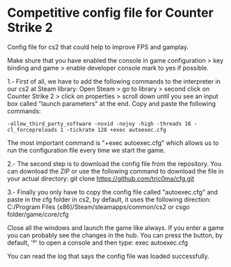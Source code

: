 # Competitive config file for Counter Strike 2
Config file for cs2 that could help to improve FPS and gamplay.

Make shure that you have enabled the console in game configuration > key binding and game > enable developer console mark to yes if possible.

1.- First of all, we have to add the following commands to the interpreter in our cs2 at Steam library:
  Open Steam > go to library > second click on Counter Strike 2 > click on properties > scroll down until you see an input box called "launch parameters" at the end.
  Copy and paste the following commands:

    -allow_third_party_software -novid -nojoy -high -threads 16 -cl_forcepreloads 1 -tickrate 128 +exec autoexec.cfg

  The most important command is "+exec autoexec.cfg" which allows us to run the configuration file every time we start the game.

2.- The second step is to download the config file from the repository. You can download the ZIP or use the following command to download the file in your actual directory:
  git clone https://github.com/tric0ma/cfg.git

3.- Finally you only have to copy the config file called "autoexec.cfg" and paste in the cfg folder in cs2, by default, it uses the following direction:
  C:/Program Files (x86)/Steam/steamapps/common/cs2 or csgo folder/game/core/cfg 

Close all the windows and launch the game like always. If you enter a game you can probably see the changes in the hub. You can press the button, by default, 'º' to open a console and then type:
  exec autoexec.cfg

  You can read the log that says the config file was loaded successfully.
  
